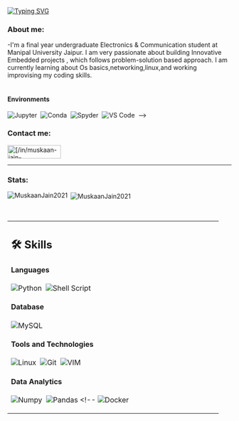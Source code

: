 [![Typing SVG](https://readme-typing-svg.herokuapp.com?color=%C32BAD&size=24&vCenter=true&width=500&height=28&lines=Hey+there%2C+I'm+Muskaan+Jain)](https://git.io/typing-svg)

### About me:
-I'm a final year undergraduate Electronics & Communication student at Manipal University Jaipur. I am very passionate about building Innovative Embedded projects , which follows problem-solution based approach. I am currently learning about Os basics,networking,linux,and working improvising my coding skills.
<br>
</br>

<table width="100%" >

 <tr>
    <td width="60%">

## 🛠️ Skills

#### Languages

![Python](https://img.shields.io/badge/-Python-05122A?style=flat&logo=python)&nbsp;
![Shell Script](https://img.shields.io/badge/Shell_Script-121011?style=flat&logo=gnu-bash&logoColor=white)


#### Database

![MySQL](https://img.shields.io/badge/MySQL-00000F?style=flat&logo=mysql&logoColor=white)&nbsp;

#### Tools and Technologies


![Linux](https://img.shields.io/badge/Linux-05122A?style=flat&logo=linux&logoColor=white)&nbsp;
![Git](https://img.shields.io/badge/-Git-05122A?style=flat&logo=git)&nbsp;
![VIM](https://img.shields.io/badge/VIM-%2311AB00.svg?&style=flat&logo=vim&logoColor=white)&nbsp;



#### Data Analytics 

![Numpy](https://img.shields.io/badge/Numpy-777BB4?style=flat&logo=numpy&logoColor=white)&nbsp;
![Pandas](https://img.shields.io/badge/Pandas-2C2D72?style=flat&logo=pandas&logoColor=white)&nbsp;<!-- ![Docker](https://img.shields.io/badge/Docker-2CA5E0?style=flat&logo=docker&logoColor=white)&nbsp; 

</td>
   
#### Environments

![Jupyter](https://img.shields.io/badge/Jupyter-F37626.svg?&style=flat&logo=Jupyter&logoColor=white)&nbsp;
![Conda](https://img.shields.io/badge/conda-342B029.svg?&style=flat&logo=anaconda&logoColor=white)&nbsp;
![Spyder](https://img.shields.io/badge/Spyder%20Ide-FF0000?style=flat&logo=spyder%20ide&logoColor=white)&nbsp;
![VS Code](https://img.shields.io/badge/Visual_Studio_Code-0078D4?style=flat&logo=visual%20studio%20code&logoColor=white)&nbsp;
-->

### Contact me:
<a href="https://www.linkedin.com/in/muskaan-jain-2b4b3b224/" target="blank"><img align="center" src="https://img.shields.io/badge/linkedin-%231E77B5.svg?&style=for-the-badge&logo=linkedin&logoColor=white" alt="[/in/muskaan-jain-2b4b3b224/](https:///https://www.linkedin.com/in/muskaan-jain-2b4b3b224/)" height="30" width="120" /></a>
</a>
</p>
<hr />

### Stats:
   <p><img align="left" src="https://github-readme-stats.vercel.app/api/top-langs?username=MuskaanJain2021&show_icons=true&locale=en&layout=compact&theme=tokyonight" alt="MuskaanJain2021" /></p>
<p>&nbsp;<img align="center" src="https://github-readme-stats.vercel.app/api?username=MuskaanJain2021&show_icons=true&locale=en&theme=tokyonight" alt="MuskaanJain2021"/> </p>




</br>
